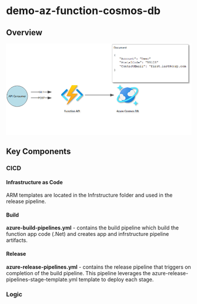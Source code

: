 # demo-az-function-cosmos-db
 
## Overview

![GitHub Logo](conceptual-design.png)

## Key Components

### CICD

#### Infrastructure as Code

ARM templates are located in the Infrstructure folder and used in the release pipeline. 

#### Build

**azure-build-pipelines.yml** - contains the build pipeline which build the function app code (.Net) and creates app and infrstructure pipeline artifacts. 

#### Release

**azure-release-pipelines.yml** - contains the release pipeline that triggers on completion of the build pipeline. This pipeline leverages the azure-release-pipelines-stage-template.yml template to deploy each stage.

### Logic
